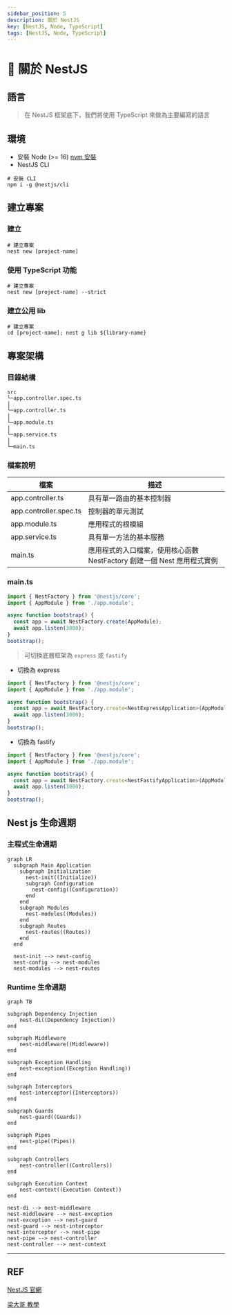 ```yaml
---
sidebar_position: 5
description: 關於 NestJS
key: [NestJS, Node, TypeScript]
tags: [NestJS, Node, TypeScript]
---
```


# 🐔 關於 NestJS

## 語言

> 在 NestJS 框架底下，我們將使用 TypeScript 來做為主要編寫的語言

## 環境

- 安裝 Node (>= 16) [nvm 安裝](https://blog.lychicken.com/docs/daylilyTool/toolNode/setNvm)
- NestJS CLI

```shell
# 安裝 CLI
npm i -g @nestjs/cli
```

## 建立專案

### 建立

```shell
# 建立專案
nest new [project-name]
```

### 使用 TypeScript 功能

```shell
# 建立專案
nest new [project-name] --strict
```

### 建立公用 lib

```shell
# 建立專案
cd [project-name]; nest g lib ${library-name} 
```

## 專案架構

### 目錄結構

```text
src
└─app.controller.spec.ts
│
└─app.controller.ts
│
└─app.module.ts
│
└─app.service.ts
│
└─main.ts
```

### 檔案說明

| 檔案               | 描述                                                     |
|----------------------|----------------------------------------------------------|
| app.controller.ts    | 具有單一路由的基本控制器                                |
| app.controller.spec.ts | 控制器的單元測試                                    |
| app.module.ts        | 應用程式的根模組                                       |
| app.service.ts       | 具有單一方法的基本服務                                  |
| main.ts              | 應用程式的入口檔案，使用核心函數 NestFactory 創建一個 Nest 應用程式實例 |

### main.ts

```js
import { NestFactory } from '@nestjs/core';
import { AppModule } from './app.module';

async function bootstrap() {
  const app = await NestFactory.create(AppModule);
  await app.listen(3000);
}
bootstrap();
```

> 可切換底層框架為 `express` 或 `fastify`

- 切換為 express

```js {5}
import { NestFactory } from '@nestjs/core';
import { AppModule } from './app.module';

async function bootstrap() {
  const app = await NestFactory.create<NestExpressApplication>(AppModule);
  await app.listen(3000);
}
bootstrap();
```

- 切換為 fastify

```js {5}
import { NestFactory } from '@nestjs/core';
import { AppModule } from './app.module';

async function bootstrap() {
  const app = await NestFactory.create<NestFastifyApplication>(AppModule);
  await app.listen(3000);
}
bootstrap();
```

## Nest js 生命週期

### 主程式生命週期

```mermaid
graph LR
  subgraph Main Application
    subgraph Initialization
      nest-init((Initialize))
      subgraph Configuration
        nest-config((Configuration))
      end
    end
    subgraph Modules
      nest-modules((Modules))
    end
    subgraph Routes
      nest-routes((Routes))
    end
  end
  
  nest-init --> nest-config
  nest-config --> nest-modules
  nest-modules --> nest-routes
```

### Runtime 生命週期

```mermaid
graph TB

subgraph Dependency Injection
    nest-di((Dependency Injection))
end

subgraph Middleware
    nest-middleware((Middleware))
end

subgraph Exception Handling
    nest-exception((Exception Handling))
end

subgraph Interceptors
    nest-interceptor((Interceptors))
end

subgraph Guards
    nest-guard((Guards))
end

subgraph Pipes
    nest-pipe((Pipes))
end

subgraph Controllers
    nest-controller((Controllers))
end

subgraph Execution Context
    nest-context((Execution Context))
end

nest-di --> nest-middleware
nest-middleware --> nest-exception
nest-exception --> nest-guard
nest-guard --> nest-interceptor
nest-interceptor --> nest-pipe
nest-pipe --> nest-controller
nest-controller --> nest-context
```

---

## REF

[NestJS 官網](https://docs.nestjs.com/first-steps)

[梁大哥 教學](https://hackmd.io/@JgGTFI_BRjyUv6YuG1bmUQ/B1ZKISX_n/%2FJ0qGnxwLSW-f8ZsGvGjAag)
